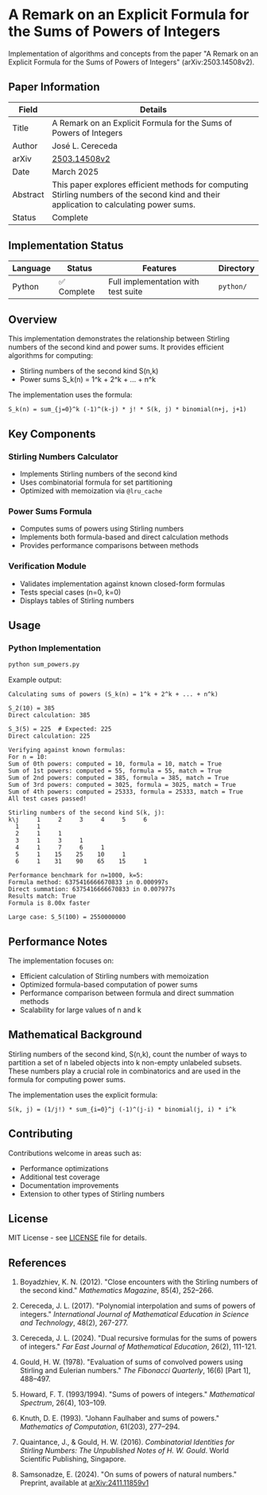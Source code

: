 # A Remark on an Explicit Formula for the Sums of Powers of Integers

Implementation of algorithms and concepts from the paper "A Remark on an Explicit Formula for the Sums of Powers of Integers" (arXiv:2503.14508v2).

## Paper Information

| Field        | Details                                                                 |
|--------------|-------------------------------------------------------------------------|
| Title        | A Remark on an Explicit Formula for the Sums of Powers of Integers      |
| Author       | José L. Cereceda                                                        |
| arXiv        | [2503.14508v2](https://arxiv.org/pdf/2503.14508v2)                      |
| Date         | March 2025                                                              |
| Abstract     | This paper explores efficient methods for computing Stirling numbers of the second kind and their application to calculating power sums. |
| Status       | Complete                                                                |


## Implementation Status

| Language | Status | Features | Directory |
|----------|---------|-----------|------------|
| Python   | ✅ Complete | Full implementation with test suite | `python/` |

## Overview

This implementation demonstrates the relationship between Stirling numbers of the second kind and power sums. It provides efficient algorithms for computing:

- Stirling numbers of the second kind S(n,k)
- Power sums S_k(n) = 1^k + 2^k + ... + n^k

The implementation uses the formula:
```
S_k(n) = sum_{j=0}^k (-1)^(k-j) * j! * S(k, j) * binomial(n+j, j+1)
```

## Key Components

### Stirling Numbers Calculator
- Implements Stirling numbers of the second kind
- Uses combinatorial formula for set partitioning
- Optimized with memoization via `@lru_cache`

### Power Sums Formula
- Computes sums of powers using Stirling numbers
- Implements both formula-based and direct calculation methods
- Provides performance comparisons between methods

### Verification Module
- Validates implementation against known closed-form formulas
- Tests special cases (n=0, k=0)
- Displays tables of Stirling numbers

## Usage

### Python Implementation

```bash
python sum_powers.py
```

Example output:
```
Calculating sums of powers (S_k(n) = 1^k + 2^k + ... + n^k)

S_2(10) = 385
Direct calculation: 385

S_3(5) = 225  # Expected: 225
Direct calculation: 225

Verifying against known formulas:
For n = 10:
Sum of 0th powers: computed = 10, formula = 10, match = True
Sum of 1st powers: computed = 55, formula = 55, match = True
Sum of 2nd powers: computed = 385, formula = 385, match = True
Sum of 3rd powers: computed = 3025, formula = 3025, match = True
Sum of 4th powers: computed = 25333, formula = 25333, match = True
All test cases passed!

Stirling numbers of the second kind S(k, j):
k\j     1     2     3     4     5     6
  1     1
  2     1     1
  3     1     3     1
  4     1     7     6     1
  5     1    15    25    10     1
  6     1    31    90    65    15     1

Performance benchmark for n=1000, k=5:
Formula method: 6375416666670833 in 0.000997s
Direct summation: 6375416666670833 in 0.007977s
Results match: True
Formula is 8.00x faster

Large case: S_5(100) = 2550000000
```

## Performance Notes

The implementation focuses on:
- Efficient calculation of Stirling numbers with memoization
- Optimized formula-based computation of power sums
- Performance comparison between formula and direct summation methods
- Scalability for large values of n and k

## Mathematical Background

Stirling numbers of the second kind, S(n,k), count the number of ways to partition a set of n labeled objects into k non-empty unlabeled subsets. These numbers play a crucial role in combinatorics and are used in the formula for computing power sums.

The implementation uses the explicit formula:
```
S(k, j) = (1/j!) * sum_{i=0}^j (-1)^(j-i) * binomial(j, i) * i^k
```

## Contributing

Contributions welcome in areas such as:
- Performance optimizations
- Additional test coverage
- Documentation improvements
- Extension to other types of Stirling numbers

## License

MIT License - see [LICENSE](LICENSE) file for details.

## References

1. Boyadzhiev, K. N. (2012). "Close encounters with the Stirling numbers of the second kind." *Mathematics Magazine*, 85(4), 252–266.

2. Cereceda, J. L. (2017). "Polynomial interpolation and sums of powers of integers." *International Journal of Mathematical Education in Science and Technology*, 48(2), 267-277.

3. Cereceda, J. L. (2024). "Dual recursive formulas for the sums of powers of integers." *Far East Journal of Mathematical Education*, 26(2), 111-121.

4. Gould, H. W. (1978). "Evaluation of sums of convolved powers using Stirling and Eulerian numbers." *The Fibonacci Quarterly*, 16(6) [Part 1], 488–497.

5. Howard, F. T. (1993/1994). "Sums of powers of integers." *Mathematical Spectrum*, 26(4), 103–109.

6. Knuth, D. E. (1993). "Johann Faulhaber and sums of powers." *Mathematics of Computation*, 61(203), 277–294.

7. Quaintance, J., & Gould, H. W. (2016). *Combinatorial Identities for Stirling Numbers: The Unpublished Notes of H. W. Gould*. World Scientific Publishing, Singapore.

8. Samsonadze, E. (2024). "On sums of powers of natural numbers." Preprint, available at [arXiv:2411.11859v1](https://arxiv.org/abs/2411.11859v1)
